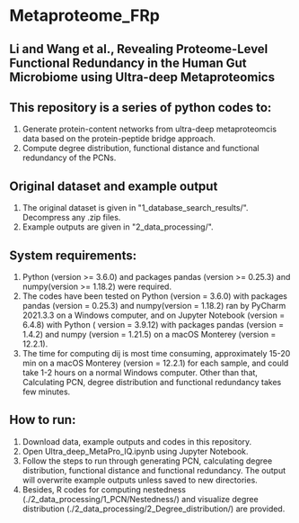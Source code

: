 # Metaproteome_FRp
## Li and Wang et al., Revealing Proteome-Level Functional Redundancy in the Human Gut Microbiome using Ultra-deep Metaproteomics

## This repository is a series of python codes to:
1) Generate protein-content networks from ultra-deep metaproteomcis data based on the protein-peptide bridge approach.
2) Compute degree distribution, functional distance and functional redundancy of the PCNs.

## Original dataset and example output
1) The original dataset is given in "1_database_search_results/". Decompress any .zip files.
2) Example outputs are given in "2_data_processing/".

## System requirements:
1) Python (version >= 3.6.0) and packages pandas (version >= 0.25.3) and numpy(version >= 1.18.2) were required.
2) The codes have been tested on Python (version = 3.6.0) with packages pandas (version = 0.25.3) and numpy(version = 1.18.2) ran by PyCharm 2021.3.3 on a Windows computer, and on Jupyter Notebook (version = 6.4.8) with Python ( version = 3.9.12) with packages pandas (version = 1.4.2) and numpy (version = 1.21.5) on a macOS Monterey (version = 12.2.1).
3) The time for computing dij is most time consuming, approximately 15-20 min on a macOS Monterey (version = 12.2.1) for each sample, and could take 1-2 hours on a normal Windows computer. Other than that, Calculating PCN, degree distribution and functional redundancy takes few minutes.

## How to run:
1) Download data, example outputs and codes in this repository.
2) Open Ultra_deep_MetaPro_IQ.ipynb using Jupyter Notebook.
3) Follow the steps to run through generating PCN, calculating degree distribution, functional distance and functional redundancy. The output will overwrite example outputs unless saved to new directories.
4) Besides, R codes for computing nestedness (./2_data_processing/1_PCN/Nestedness/) and visualize degree distribution  (./2_data_processing/2_Degree_distribution/) are provided.
